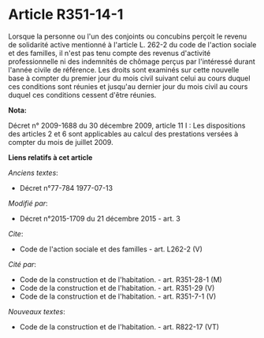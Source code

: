 # Article R351-14-1

Lorsque la personne ou l'un des conjoints ou concubins perçoit le revenu de solidarité active mentionné à l'article L. 262-2
du code de l'action sociale et des familles, il n'est pas tenu compte des revenus d'activité professionnelle ni des
indemnités de chômage perçus par l'intéressé durant l'année civile de référence. Les droits sont examinés sur cette nouvelle
base à compter du premier jour du mois civil suivant celui au cours duquel ces conditions sont réunies et jusqu'au dernier
jour du mois civil au cours duquel ces conditions cessent d'être réunies.

**Nota:**

Décret n° 2009-1688 du 30 décembre 2009, article 11 I : Les dispositions des articles 2 et 6 sont applicables au calcul des
prestations versées à compter du mois de juillet 2009.

**Liens relatifs à cet article**

_Anciens textes_:

  - Décret n°77-784 1977-07-13

_Modifié par_:

  - Décret n°2015-1709 du 21 décembre 2015 - art. 3

_Cite_:

  - Code de l'action sociale et des familles - art. L262-2 (V)

_Cité par_:

  - Code de la construction et de l'habitation. - art. R351-28-1 (M)
  - Code de la construction et de l'habitation. - art. R351-29 (V)
  - Code de la construction et de l'habitation. - art. R351-7-1 (V)

_Nouveaux textes_:

  - Code de la construction et de l'habitation. - art. R822-17 (VT)
